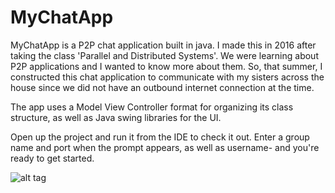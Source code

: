 # MyChatApp 

MyChatApp is a P2P chat application built in java. I made this in 2016 after taking the class 'Parallel and Distributed Systems'. We were learning about P2P applications and I wanted to know more about them. So, that summer, I constructed this chat application to communicate with my sisters across the house since we did not have an outbound internet connection at the time.

The app uses a Model View Controller format for organizing its class structure, as well as Java swing libraries for the UI.

Open up the project and run it from the IDE to check it out.
Enter a group name and port when the prompt appears, as well as username- and you're ready
to get started. 

![alt tag](https://github.com/austings/MyChatApp/blob/master/preview2.png)
